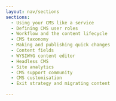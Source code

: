 ```yaml
---
layout: nav/sections
sections:
  - Using your CMS like a service
  - Defining CMS user roles
  - Workflow and the content lifecycle
  - CMS taxonomy
  - Making and publishing quick changes
  - Content fields
  - WYSIWYG content editor
  - Headless CMS
  - Site analytics
  - CMS support community
  - CMS customisation
  - Exit strategy and migrating content

---
```

